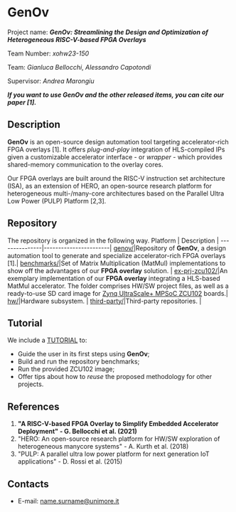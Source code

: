 
# GenOv
Project name: **_GenOv: Streamlining the Design and Optimization of Heterogeneous RISC-V-based FPGA Overlays_**

Team Number: *xohw23-150*

Team: *Gianluca Bellocchi*, *Alessandro Capotondi*

Supervisor: *Andrea Marongiu*

***If you want to use _GenOv_ and the other released items, you can cite our paper [1].***

## Description
**GenOv** is an open-source design automation tool targeting accelerator-rich FPGA overlays [1].
It offers *plug-and-play* integration of HLS-compiled IPs given a customizable accelerator interface - or *wrapper* - which provides shared-memory communication to the overlay cores. 

Our FPGA overlays are built around the RISC-V instruction set architecture (ISA), as an extension of HERO, an open-source research platform for heterogeneous multi-/many-core architectures based on the Parallel Ultra Low Power (PULP) Platform [2,3].

## Repository
The repository is organized in the following way. 
Platform | Description |
---------------|-----------------------|
[genov/][]|Repository of **GenOv**, a design automation tool to generate and specialize accelerator-rich FPGA overlays [1].|
[benchmarks/][]|Set of Matrix Multiplication (MatMul) implementations to show off the advantages of our **FPGA overlay** solution. |
[ex-prj-zcu102/][]|An exemplary implementation of our **FPGA overlay** integrating a HLS-based MatMul accelerator. The folder comprises HW/SW project files, as well as a ready-to-use SD card image for [Zynq UltraScale+ MPSoC ZCU102](https://www.mouser.it/new/xilinx/xilinx-zynq-ultrascale-zcu102-eval-kit/) boards.|
[hw/][]|Hardware subsystem. |
[third-party/][]|Third-party repositories. |

## Tutorial
We include a [TUTORIAL](tutorial.md) to:
+ Guide the user in its first steps using **GenOv**;
+ Build and run the repository benchmarks;
+ Run the provided ZCU102 image;
+ Offer tips about how to *reuse* the proposed methodology for other projects.

## References
1) **"A RISC-V-based FPGA Overlay to Simplify Embedded Accelerator Deployment" - G. Bellocchi et al. (2021)**
2) "HERO: An open-source research platform for HW/SW exploration of heterogeneous manycore systems" - A. Kurth et al. (2018)
3) "PULP: A parallel ultra low power platform for next generation IoT applications" - D. Rossi et al. (2015)

## Contacts
* E-mail: <name.surname@unimore.it>

[.]:.
[genov/]:https://github.com/gbellocchi/genov
[benchmarks/]:benchmarks/
[ex-prj-zcu102/]:ex-prj-zcu102/
[hw/]:hw/
[third-party/]:third-party/
